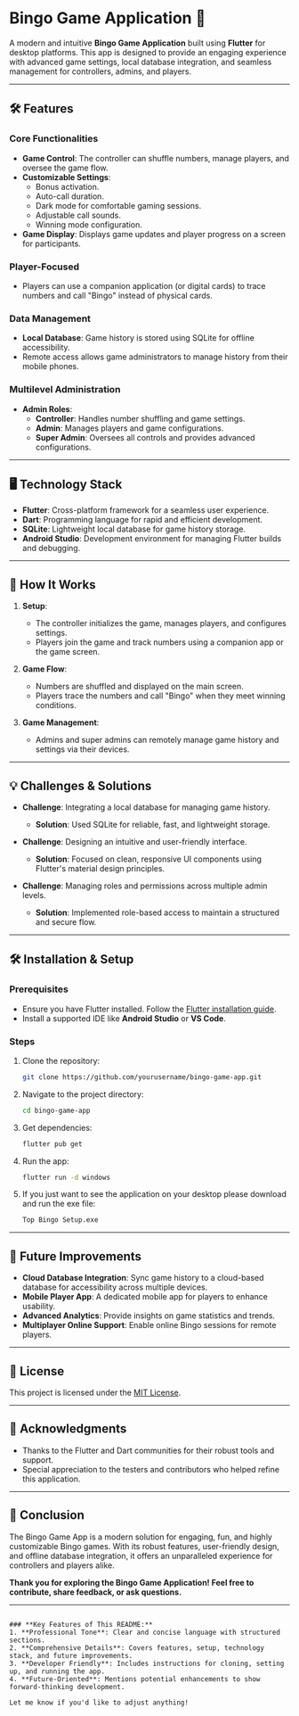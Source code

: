 # Bingo Game Application 🎲

A modern and intuitive **Bingo Game Application** built using **Flutter** for desktop platforms. This app is designed to provide an engaging experience with advanced game settings, local database integration, and seamless management for controllers, admins, and players.

---

## 🛠️ Features

### **Core Functionalities**
- **Game Control**: The controller can shuffle numbers, manage players, and oversee the game flow.
- **Customizable Settings**:
  - Bonus activation.
  - Auto-call duration.
  - Dark mode for comfortable gaming sessions.
  - Adjustable call sounds.
  - Winning mode configuration.
- **Game Display**: Displays game updates and player progress on a screen for participants.

### **Player-Focused**
- Players can use a companion application (or digital cards) to trace numbers and call "Bingo" instead of physical cards.

### **Data Management**
- **Local Database**: Game history is stored using SQLite for offline accessibility.
- Remote access allows game administrators to manage history from their mobile phones.

### **Multilevel Administration**
- **Admin Roles**:
  - **Controller**: Handles number shuffling and game settings.
  - **Admin**: Manages players and game configurations.
  - **Super Admin**: Oversees all controls and provides advanced configurations.

---

## 🖥️ Technology Stack

- **Flutter**: Cross-platform framework for a seamless user experience.
- **Dart**: Programming language for rapid and efficient development.
- **SQLite**: Lightweight local database for game history storage.
- **Android Studio**: Development environment for managing Flutter builds and debugging.

---

## 🚀 How It Works

1. **Setup**:
   - The controller initializes the game, manages players, and configures settings.
   - Players join the game and track numbers using a companion app or the game screen.

2. **Game Flow**:
   - Numbers are shuffled and displayed on the main screen.
   - Players trace the numbers and call "Bingo" when they meet winning conditions.

3. **Game Management**:
   - Admins and super admins can remotely manage game history and settings via their devices.

---

## 💡 Challenges & Solutions

- **Challenge**: Integrating a local database for managing game history.
  - **Solution**: Used SQLite for reliable, fast, and lightweight storage.
  
- **Challenge**: Designing an intuitive and user-friendly interface.
  - **Solution**: Focused on clean, responsive UI components using Flutter's material design principles.

- **Challenge**: Managing roles and permissions across multiple admin levels.
  - **Solution**: Implemented role-based access to maintain a structured and secure flow.

---

## 🛠️ Installation & Setup

### Prerequisites
- Ensure you have Flutter installed. Follow the [Flutter installation guide](https://flutter.dev/docs/get-started/install).
- Install a supported IDE like **Android Studio** or **VS Code**.

### Steps
1. Clone the repository:
   ```bash
   git clone https://github.com/yourusername/bingo-game-app.git
   ```
2. Navigate to the project directory:
   ```bash
   cd bingo-game-app
   ```
3. Get dependencies:
   ```bash
   flutter pub get
   ```
4. Run the app:
   ```bash
   flutter run -d windows
   ```
5. If you just want to see the application on your desktop please download and run the exe file:
   ```bash
   Top Bingo Setup.exe
   ```

---

## 🌟 Future Improvements

- **Cloud Database Integration**: Sync game history to a cloud-based database for accessibility across multiple devices.
- **Mobile Player App**: A dedicated mobile app for players to enhance usability.
- **Advanced Analytics**: Provide insights on game statistics and trends.
- **Multiplayer Online Support**: Enable online Bingo sessions for remote players.

---

## 📄 License

This project is licensed under the [MIT License](LICENSE).

---

## 🙏 Acknowledgments

- Thanks to the Flutter and Dart communities for their robust tools and support.
- Special appreciation to the testers and contributors who helped refine this application.

---

## 🎉 Conclusion

The Bingo Game App is a modern solution for engaging, fun, and highly customizable Bingo games. With its robust features, user-friendly design, and offline database integration, it offers an unparalleled experience for controllers and players alike.

**Thank you for exploring the Bingo Game Application! Feel free to contribute, share feedback, or ask questions.**

---
```

### **Key Features of This README:**
1. **Professional Tone**: Clear and concise language with structured sections.
2. **Comprehensive Details**: Covers features, setup, technology stack, and future improvements.
3. **Developer Friendly**: Includes instructions for cloning, setting up, and running the app.
4. **Future-Oriented**: Mentions potential enhancements to show forward-thinking development.

Let me know if you'd like to adjust anything!

